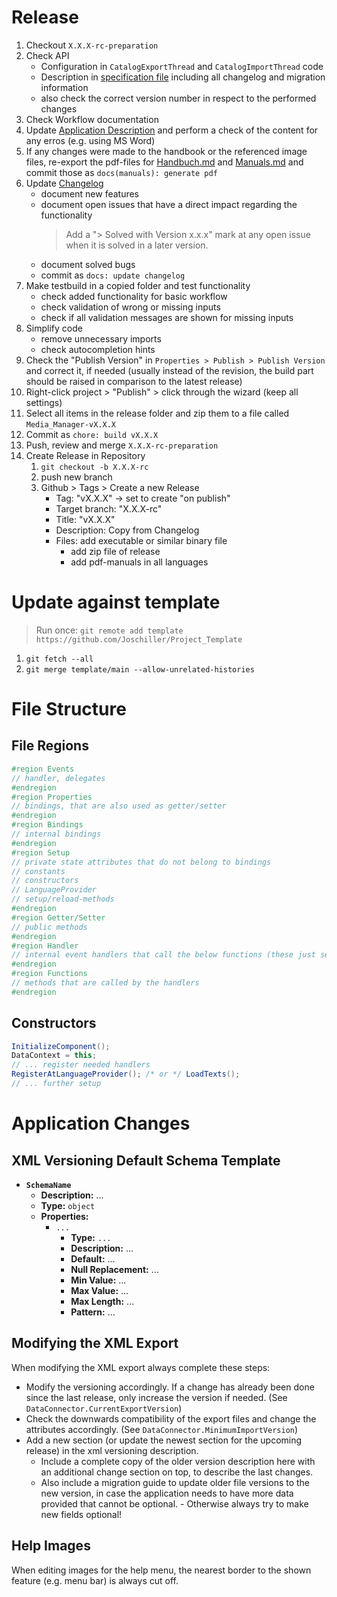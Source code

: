# Release

1. Checkout `X.X.X-rc-preparation`
2. Check API
   - Configuration in `CatalogExportThread` and `CatalogImportThread` code
   - Description in [specification file](./XML-API.md) including all changelog and migration information
   - also check the correct version number in respect to the performed changes
3. Check Workflow documentation
4. Update [Application Description](./docs/Application%20Description.md) and perform a check of the content for any erros (e.g. using MS Word)
5. If any changes were made to the handbook or the referenced image files, re-export the pdf-files for [Handbuch.md](./docs/Handbuch.md) and [Manuals.md](./docs/Manuals.md) and commit those as `docs(manuals): generate pdf`
6. Update [Changelog](./Changelog.md)
   - document new features
   - document open issues that have a direct impact regarding the functionality
     > Add a "> Solved with Version x.x.x" mark at any open issue when it is solved in a later version.
   - document solved bugs
   - commit as `docs: update changelog`
7. Make testbuild in a copied folder and test functionality
   - check added functionality for basic workflow
   - check validation of wrong or missing inputs
   - check if all validation messages are shown for missing inputs
8. Simplify code
   - remove unnecessary imports
   - check autocompletion hints
9. Check the "Publish Version" in `Properties > Publish > Publish Version` and correct it, if needed (usually instead of the revision, the build part should be raised in comparison to the latest release)
10. Right-click project > "Publish" > click through the wizard (keep all settings)
11. Select all items in the release folder and zip them to a file called `Media_Manager-vX.X.X`
12. Commit as `chore: build vX.X.X`
13. Push, review and merge `X.X.X-rc-preparation`
14. Create Release in Repository
    1. `git checkout -b X.X.X-rc`
    2. push new branch
    3. Github > Tags > Create a new Release
       - Tag: "vX.X.X" -> set to create "on publish"
       - Target branch: "X.X.X-rc"
       - Title: "vX.X.X"
       - Description: Copy from Changelog
       - Files: add executable or similar binary file
         - add zip file of release
         - add pdf-manuals in all languages

# Update against template

> Run once: `git remote add template https://github.com/Joschiller/Project_Template`

1. `git fetch --all`
2. `git merge template/main --allow-unrelated-histories`

# File Structure

## File Regions

```c#
#region Events
// handler, delegates
#endregion
#region Properties
// bindings, that are also used as getter/setter
#endregion
#region Bindings
// internal bindings
#endregion
#region Setup
// private state attributes that do not belong to bindings
// constants
// constructors
// LanguageProvider
// setup/reload-methods
#endregion
#region Getter/Setter
// public methods
#endregion
#region Handler
// internal event handlers that call the below functions (these just serve as a redirection to the actual functions)
#endregion
#region Functions
// methods that are called by the handlers
#endregion
```

## Constructors

```c#
InitializeComponent();
DataContext = this;
// ... register needed handlers
RegisterAtLanguageProvider(); /* or */ LoadTexts();
// ... further setup
```

# Application Changes

## XML Versioning Default Schema Template

- <b>`SchemaName`</b>
  - <b>Description:</b> ...
  - <b>Type:</b> `object`
  - <b>Properties:</b>
    - `...`
      - <b>Type:</b> `...`
      - <b>Description:</b> ...
      - <b>Default:</b> ...
      - <b>Null Replacement:</b> ...
      - <b>Min Value:</b> ...
      - <b>Max Value:</b> ...
      - <b>Max Length:</b> ...
      - <b>Pattern:</b> ...

## Modifying the XML Export

When modifying the XML export always complete these steps:

- Modify the versioning accordingly. If a change has already been done since the last release, only increase the version if needed. (See `DataConnector.CurrentExportVersion`)
- Check the downwards compatibility of the export files and change the attributes accordingly. (See `DataConnector.MinimumImportVersion`)
- Add a new section (or update the newest section for the upcoming release) in the xml versioning description.
  - Include a complete copy of the older version description here with an additional change section on top, to describe the last changes.
  - Also include a migration guide to update older file versions to the new version, in case the application needs to have more data provided that cannot be optional. - Otherwise always try to make new fields optional!

## Help Images

When editing images for the help menu, the nearest border to the shown feature (e.g. menu bar) is always cut off.
